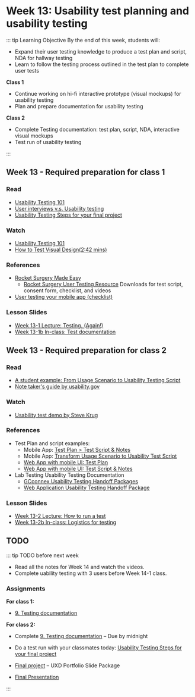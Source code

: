 # Week 13: Usability test planning and usability testing

::: tip Learning Objective 
By the end of this week, students will:

- Expand their user testing knowledge to produce a test plan and script, NDA for hallway testing
- Learn to follow the testing process outlined in the test plan to complete user tests 

**Class 1** 
- Continue working on hi-fi interactive prototype (visual mockups) for usability testing 
- Plan and prepare documentation for usability testing 

**Class 2** 
- Complete Testing documentation: test plan, script, NDA, interactive visual mockups
- Test run of usability testing

:::

## Week 13 - Required preparation for class 1

### Read
- [Usability Testing 101](https://www.nngroup.com/articles/usability-testing-101/)
- [User interviews v.s. Usability testing](https://www.nngroup.com/articles/user-interviews/)
- [Usability Testing Steps for your final project](UT-steps.md)


### Watch
- [Usability Testing 101](https://youtu.be/n8MnoJyl3W4)
- [How to Test Visual Design(2:42 mins)](https://www.nngroup.com/videos/how-test-visual-design/)


### References

- [Rocket Surgery Made Easy](http://sensible.com/rsme.html)
  - [Rocket Surgery User Testing Resource](http://sensible.com/downloads-rsme.html) Downloads for test script, consent form, checklist, and videos
- [User testing your mobile app (checklist)](http://downloads.usertesting.com/white_papers/UT_Checklist_Apptesting_Final.pdf)

### Lesson Slides

- [Week 13-1 Lecture: Testing. (Again!)](https://drive.google.com/drive/folders/1kCPUsO4_f6Hz47THcBzFBiMlCJIzpvG7)
- [Week 13-1b In-class: Test documentation](https://drive.google.com/drive/folders/1kCPUsO4_f6Hz47THcBzFBiMlCJIzpvG7)


## Week 13 - Required preparation for class 2

### Read

- [A student example: From Usage Scenario to Usability Testing Script](http://tiny.cc/x4qahz)
- [Note taker's guide by usability.gov](https://drive.google.com/file/d/1hY5bYEwERtWA3r8SVR9uiusl6yTXbAbK/view?usp=sharing)


### Watch

- [Usability test demo by Steve Krug](https://www.youtube.com/watch?v=QckIzHC99Xc&feature=youtu.be)


### References

- Test Plan and script examples:
  - Mobile App: [Test Plan > Test Script & Notes](https://drive.google.com/open?id=1Ruc3QFpdZgew3IsavQ566LXcR7P59L2w)
  - Mobile App: [Transform Usage Scenario to Usability Test Script](https://docs.google.com/document/d/11Wl25D13YRw-hFzv1go7S_J69QHwvK4EgwKS65-WHL4/edit?usp=sharing)
  - [Web App with mobile UI: Test Plan](https://drive.google.com/open?id=1NdBAWQovELzI6wvH1XM34m9GwFBksGKL) 
  - [Web App with mobile UI: Test Script & Notes](https://drive.google.com/open?id=1MEt24wiM2mu3qWL-O_3hUcDZV-q3p9uL)
- Lab Testing Usability Testing Documentation
  - [GCconnex Usability Testing Handoff Packages](https://drive.google.com/drive/folders/0B7eD7HfoYAG7WGRjTk4wSkFUdDQ?resourcekey=0-J9dfzfcbVdzFF0e4i69ihA&usp=sharing)
  - [Web Application Usability Testing Handoff Package](https://drive.google.com/drive/folders/0B7eD7HfoYAG7YXNQaV9fNWRWUTA?usp=sharing)


### Lesson Slides

- [Week 13-2 Lecture: How to run a test](https://drive.google.com/drive/folders/1kCPUsO4_f6Hz47THcBzFBiMlCJIzpvG7)
- [Week 13-2b In-class: Logistics for testing](https://drive.google.com/drive/folders/1kCPUsO4_f6Hz47THcBzFBiMlCJIzpvG7)


## TODO

::: tip TODO before next week

- Read all the notes for Week 14 and watch the videos.
- Complete uability testing with 3 users before Week 14-1 class. 

### Assignments

**For class 1:** 
- [9. Testing documentation](../../assignments/assg9.md)

**For class 2:** 
- Complete [9. Testing documentation](../../assignments/assg9.md) – Due by midnight
- Do a test run with your classmates today: [Usability Testing Steps for your final project](UT-steps.md)

- [Final project](../../assignments/proj.md) – UXD Portfolio Slide Package
- [Final Presentation](../../assignments/presentation.md)

:::
